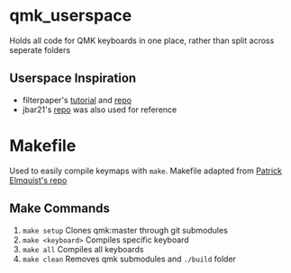 # qmk_userspace
Holds all code for QMK keyboards in one place, rather than split across seperate folders

## Userspace Inspiration
- filterpaper's [tutorial](https://filterpaper.github.io/qmk/userspace) and [repo](https://github.com/filterpaper/qmk_userspace) 
- jbar21's [repo](https://github.com/jbarr21/qmk_userspace) was also used for reference

# Makefile
Used to easily compile keymaps with `make`. 
Makefile adapted from [Patrick Elmquist's repo](https://github.com/patrick-elmquist/keymaps)

## Make Commands
1. `make setup`
Clones qmk:master through git submodules
2. `make <keyboard>`
Compiles specific keyboard
3. `make all`
Compiles all keyboards
3. `make clean`
Removes qmk submodules and `./build` folder
